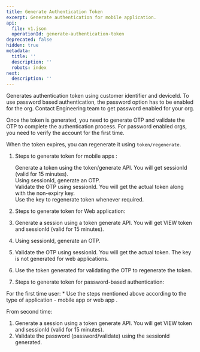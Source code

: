 ```yaml
---
title: Generate Authentication Token
excerpt: Generate authentication for mobile application.
api:
  file: v1.json
  operationId: generate-authentication-token
deprecated: false
hidden: true
metadata:
  title: ''
  description: ''
  robots: index
next:
  description: ''
---
```

Generates authentication token using customer identifier and deviceId. To use password based authentication, the password option has to be enabled for the org. Contact Engineering team to get password enabled for your org.

Once the token is generated, you need to generate OTP and validate the OTP to complete the authentication process. For password enabled orgs, you need to verify the account for the first time.

When the token expires, you can regenerate it using `token/regenerate`.

1. Steps to generate token for mobile apps :

   Generate a token using the token/generate API. You will get sessionId (valid for 15 minutes).\
   Using sessionId, generate an OTP.\
   Validate the OTP using sessionId. You will get the actual token along with the non-expiry key.\
   Use the key to regenerate token whenever required.

2. Steps to generate token for Web application:

3. Generate a session using a token generate API. You will get VIEW token and sessionId (valid for 15 minutes).

4. Using sessionId, generate an OTP.

5. Validate the OTP using sessionId. You will get the actual token. The key is not generated for web applications.

6. Use the token generated for validating the OTP to regenerate the token.

7. Steps to generate token for password-based authentication:

For the first time user: \* Use the steps mentioned above according to the type of application - mobile app or web app .

From second time:

1. Generate a session using a token generate API. You will get VIEW token and sessionId (valid for 15 minutes).
2. Validate the password (password/validate) using the sessionId generated.